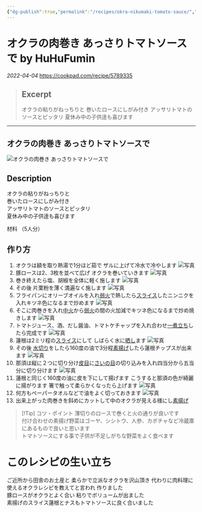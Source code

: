 ```yaml
---
{"dg-publish":true,"permalink":"/recipes/okra-nikumaki-tomato-sauce/","title":"Okra Nikumaki Tomato Sauce","tags":["recipe","okra","pork","eggplant","lotusroot","asian","japanese","maindish"],"noteIcon":""}
---
```



# オクラの肉巻き あっさりトマトソースで by HuHuFumin
*2022-04-04*
https://cookpad.com/recipe/5789335

> ## Excerpt
> オクラの粘りがねっちりと
巻いたロースにしがみ付き
アッサリトマトのソースとピッタリ
夏休み中の子供逹も喜びます

---
## オクラの肉巻き あっさりトマトソースで

![オクラの肉巻き あっさりトマトソースで](https://img.cpcdn.com/recipes/5789335/894x1461s/09d4c8de6111985ed36b183ca84e6d66?u=15814604&p=1566190216)  

## Description

オクラの粘りがねっちりと  
巻いたロースにしがみ付き  
アッサリトマトのソースとピッタリ  
夏休み中の子供逹も喜びます

材料 （5人分）

## 作り方

1.  オクラは額を取り熱湯で1分ほど茹で ザルに上げて冷水で冷やします
    ![写真](https://img.cpcdn.com/steps/27599813/288/a2fc885ff98c39746b38c5423673b4a3?u=15814604&p=1566187238)
1.  豚ロースは2、3枚を並べて広げ オクラを巻いていきます
    ![写真](https://img.cpcdn.com/steps/27599814/288/c2812a7db7c852784868c72c1bbf6a29?u=15814604&p=1566187254)
3.  巻き終えたら塩、胡椒を全体に軽く施します
    ![写真](https://img.cpcdn.com/steps/27599815/288/e0941d899f8cbc5477230c1c4a92215e?u=15814604&p=1566187264)
4.  その後 片栗粉を薄く満遍なく施します
    ![写真](https://img.cpcdn.com/steps/27599816/288/94b21b38f365e8895b2f68a0fa51102f?u=15814604&p=1566187272)
5.  フライパンにオリーブオイルを入れ[弱火](https://cookpad.com/cooking_basics/17377)で熱したら[スライス](https://cookpad.com/cooking_basics/12924)したニンニクを入れキツネ色になるまで炒めます
    ![写真](https://img.cpcdn.com/steps/27599817/288/7fad5bd3a925f8e82829406cba2ccce7?u=15814604&p=1566187280)
6.  そこに肉巻きを入れ[中火](https://cookpad.com/cooking_basics/17378)から[弱火](https://cookpad.com/cooking_basics/17377)の間の火加減でキツネ色になるまで炒め焼きします
    ![写真](https://img.cpcdn.com/steps/27599818/288/8992a1fc122903f17a1329e14de0b94b?u=15814604&p=1566187285)
7.  トマトジュース、酒、だし醤油、トマトケチャップを入れ合わせ[一煮立ち](https://cookpad.com/cooking_basics/8020)したら完成です
    ![写真](https://img.cpcdn.com/steps/27599819/288/e57f6a421c22b9082dc15b9ece975fce?u=15814604&p=1566187289)
8.  蓮根は2ミリ程の[スライス](https://cookpad.com/cooking_basics/12924)にして しばらく水に[晒し](https://cookpad.com/cooking_basics/8130)ます
    ![写真](https://img.cpcdn.com/steps/27599820/288/fc29df11a76b06e0229d891018833840?u=15814604&p=1566187293)
9.  その後 [水切り](https://cookpad.com/cooking_basics/20465)をしたら160度の油で3分程[素揚げ](https://cookpad.com/cooking_basics/7122)したら蓮根チップスが出来ます
    ![写真](https://img.cpcdn.com/steps/27599821/288/bf3290d7fde3b7520f6e6aa344ff37e8?u=15814604&p=1566187297)
10.  那須は縦に２つに切り分け[皮目](https://cookpad.com/cooking_basics/6872)に[さいの目](https://cookpad.com/cooking_basics/6692)の切り込みを入れ四当分から五当分に切り分けます
![写真](https://img.cpcdn.com/steps/27599826/288/c1b7729e21a7f36ed5fe82278a01d91e?u=15814604&p=1566187302)
11. 蓮根と同じく160度の油に皮を下にして揚げます  こうすると那須の色が綺麗に揚がります  箸で触って柔らかくなったら上げます
    ![写真](https://img.cpcdn.com/steps/27599827/288/90344c349fd734e9e370df711499a89b?u=15814604&p=1566187306)
12. 何方もペーパータオルなどで油をよく切っておきます
    ![写真](https://img.cpcdn.com/steps/27599828/288/c29d3f66b258ffa8c29187a1cc8cb56a?u=15814604&p=1566187310)
13. 出来上がった肉巻きを斜めにカットして中のオクラが見える様にし[素揚げ](https://cookpad.com/cooking_basics/7122)

> [!Tip] コツ・ポイント
>薄切りのロースで巻くと火の通りが良いです  
>付け合わせの素揚げ野菜はゴーヤ、シシトウ、人参、カボチャなど冷蔵庫にあるもので良いと思います  
>トマトソースにする事で子供が不足しがちな野菜をよく食べます

# このレシピの生い立ち

ご近所から田舎のお土産と 柔らかで立派なオクラを沢山頂き 代わりに肉料理に使えるオクラレシピを教えてと言われ 作りました  
豚ロースがオクラとよく合い 粘りでボリュームが出ました  
素揚げのスライス蓮根とナスもトマトソースに良く合いました